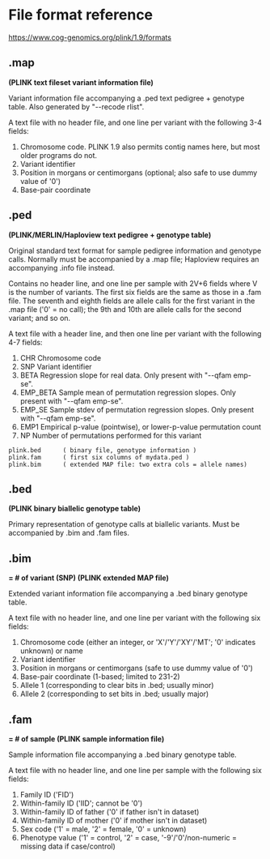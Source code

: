 
# File format reference
<a href="https://www.cog-genomics.org/plink/1.9/formats" target="_blank"> https://www.cog-genomics.org/plink/1.9/formats </a>

## .map
**(PLINK text fileset variant information file)**

Variant information file accompanying a .ped text pedigree + genotype table. Also generated by "--recode rlist".

A text file with no header file, and one line per variant with the following 3-4 fields:

1. Chromosome code. PLINK 1.9 also permits contig names here, but most older programs do not.
1. Variant identifier
1. Position in morgans or centimorgans (optional; also safe to use dummy value of '0')
1. Base-pair coordinate

## .ped
**(PLINK/MERLIN/Haploview text pedigree + genotype table)**

Original standard text format for sample pedigree information and genotype calls. Normally must be accompanied by a .map file; Haploview requires an accompanying .info file instead.

Contains no header line, and one line per sample with 2V+6 fields where V is the number of variants. The first six fields are the same as those in a .fam file. The seventh and eighth fields are allele calls for the first variant in the .map file ('0' = no call); the 9th and 10th are allele calls for the second variant; and so on.

A text file with a header line, and then one line per variant with the following 4-7 fields:

1. CHR	Chromosome code
1. SNP	Variant identifier
1. BETA	Regression slope for real data. Only present with "--qfam emp-se".
1. EMP_BETA	Sample mean of permutation regression slopes. Only present with "--qfam emp-se".
1. EMP_SE	Sample stdev of permutation regression slopes. Only present with "--qfam emp-se".
1. EMP1	Empirical p-value (pointwise), or lower-p-value permutation count
1. NP	Number of permutations performed for this variant

```
plink.bed      ( binary file, genotype information )
plink.fam      ( first six columns of mydata.ped ) 
plink.bim      ( extended MAP file: two extra cols = allele names)
```

## .bed
**(PLINK binary biallelic genotype table)**

Primary representation of genotype calls at biallelic variants. Must be accompanied by .bim and .fam files.


## .bim 
**= # of variant (SNP) (PLINK extended MAP file)**

Extended variant information file accompanying a .bed binary genotype table.

A text file with no header line, and one line per variant with the following six fields:

1. Chromosome code (either an integer, or 'X'/'Y'/'XY'/'MT'; '0' indicates unknown) or name
1. Variant identifier
1. Position in morgans or centimorgans (safe to use dummy value of '0')
1. Base-pair coordinate (1-based; limited to 231-2)
1. Allele 1 (corresponding to clear bits in .bed; usually minor)
1. Allele 2 (corresponding to set bits in .bed; usually major)

## .fam 
**= # of sample (PLINK sample information file)**

Sample information file accompanying a .bed binary genotype table. 

A text file with no header line, and one line per sample with the following six fields:

1. Family ID ('FID')
1. Within-family ID ('IID'; cannot be '0')
1. Within-family ID of father ('0' if father isn't in dataset)
1. Within-family ID of mother ('0' if mother isn't in dataset)
1. Sex code ('1' = male, '2' = female, '0' = unknown)
1. Phenotype value ('1' = control, '2' = case, '-9'/'0'/non-numeric = missing data if case/control)
